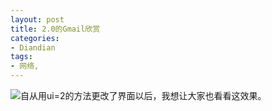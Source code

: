 ```yaml
---
layout: post
title: 2.0的Gmail欣赏
categories:
- Diandian
tags:
- 网络, 
---
```

<img src="http://m3.img.srcdd.com/farm5/d/2012/0627/10/3A1EE8487631C31C00985CCC238F4347_B500_900_500_280.PNG" />自从用ui=2的方法更改了界面以后，我想让大家也看看这效果。
